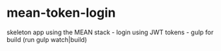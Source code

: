 mean-token-login
================

skeleton app using the MEAN stack
    - login using JWT tokens
    - gulp for build (run gulp watch|build)
